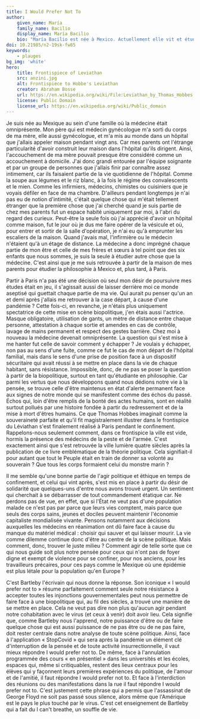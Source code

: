 ```yaml
---
title: I Would Prefer Not To 
author:
    given_name: María
    family_name: Bacilio
    display_name: María Bacilio
    bio: "María Bacilio est née à Mexico. Actuellement elle vit et étudie à Paris où elle est en première année de thèse en philosophie à l’École Normale Supérieure. Elle a fait son master en philosophie contemporaine à l’ENS et sa licence en philosophie à l’Universidad Nacional Autónoma de México."
doi: 10.21985/n2-19sk-fw85
keywords:
    - plauges
bg_img: 'white'
hero:
    title: Frontispiece of Leviathan
    src: anzini.jpg
    alt: Frontispiece to Hobbe's Leviathan  
    creator: Abraham Bosse 
    url: https://en.wikipedia.org/wiki/File:Leviathan_by_Thomas_Hobbes.jpg
    license: Public Domain
    license_url: https://en.wikipedia.org/wiki/Public_domain
---
```


Je suis née au Mexique au sein d'une famille où la médecine était omniprésente. Mon père qui est médecin gynécologue m'a sorti du corps de ma mère, elle aussi gynécologue, et m'a mis au monde dans un hôpital que j'allais appeler maison pendant vingt ans. Car mes parents ont l'étrange particularité d'avoir construit leur maison dans l'hôpital qu'ils dirigent. Ainsi, l'accouchement de ma mère pouvait presque être considéré comme un accouchement à domicile. J'ai donc grandi entourée par l'équipe soignante et par un groupe de personnes que j'allais finir par connaître assez intimement, car ils faisaient partie de la vie quotidienne de l'hôpital. Comme la soupe aux légumes et le riz blanc, à la fois le régime des convalescents et le mien. Comme les infirmiers, médecins, chimistes ou cuisiniers que je voyais défiler en face de ma chambre. D'ailleurs pendant longtemps je n'ai pas eu de notion d'intimité, c'était quelque chose qui m'était tellement étranger que la première chose que j'ai cherché quand je suis partie de chez mes parents fut un espace habité uniquement par moi, à l'abri du regard des curieux. Peut-être la seule fois où j'ai apprécié d'avoir un hôpital comme maison, fut le jour où je dus me faire opérer de la vésicule et où, pour entrer et sortir de la salle d'opération, je n'ai eu qu'à emprunter les escaliers de la maison. Quand j'avais mal, l'infirmière ou le médecin n'étaient qu'à un étage de distance. La médecine a donc imprégné chaque partie de mon être et celle de mes frères et sœurs à tel point que des six enfants que nous sommes, je suis la seule à étudier autre chose que la médecine. C'est ainsi que je me suis retrouvée à partir de la maison de mes parents pour étudier la philosophie à Mexico et, plus tard, à Paris.

Partir à Paris n'a pas été une décision où seul mon désir de poursuivre mes études était en jeu, il s'agissait aussi de laisser derrière moi ce monde aseptisé qui guettait chaque partie de ma vie. Qui aurait pu penser qu'un an et demi après j'allais me retrouver à la case départ, à cause d'une pandémie ? Cette fois-ci, en revanche, je n'étais plus uniquement spectatrice de cette mise en scène biopolitique, j'en étais aussi l'actrice. Masque obligatoire, utilisation de gants, un mètre de distance entre chaque personne, attestation à chaque sortie et amendes en cas de contrôle, lavage de mains permanent et respect des gestes barrière. Chez moi à nouveau la médecine devenait omniprésente. La question qui s'est mise à me hanter fut celle de savoir comment y échapper ? Je voulais y échapper, non pas au sens d'une fuite, comme ce fut le cas de mon départ de l'hôpital familial, mais dans le sens d'une prise de position face à un dispositif sécuritaire qui avait réussi à se mettre en place dans la vie de chaque habitant, sans résistance. Impossible, donc, de ne pas se poser la question à partir de la biopolitique, surtout en tant qu'étudiante en philosophie. Car parmi les vertus que nous développons quand nous dédions notre vie à la pensée, se trouve celle d'être maintenus en état d'alerte permanent face aux signes de notre monde qui se manifestent comme des échos du passé. Échos qui, loin d'être remplis de la bonté des actes humains, sont en réalité surtout pollués par une histoire fondée à partir du redressement et de la mise à mort d'êtres humains. Ce que Thomas Hobbes imaginait comme la souveraineté parfaite et qu'il fit magistralement illustrer dans le frontispice du Léviathan s'est finalement réalisé à Paris pendant le confinement. Rappelons-nous seulement comment, dans ce frontispice la ville est vide, hormis la présence des médecins de la peste et de l'armée. C'est exactement ainsi que s'est retrouvée la ville lumière quatre siècles après la publication de ce livre emblématique de la théorie politique. Cela signifiait-il pour autant que tout le Peuple était en train de donner sa volonté au souverain ? Que tous les corps formaient celui du monstre marin ?

Il me semble qu'une bonne partie de l'agir politique et éthique en temps de confinement, et celui qui vint après, s'est mis en place à partir du désir de solidarité que quelques-uns d'entre nous avons trouvé urgent. Un sentiment qui cherchait à se débarrasser de tout commandement étatique car. Ne perdons pas de vue, en effet, que si l'État ne veut pas d'une population malade ce n'est pas par parce que leurs vies comptent, mais parce que seuls des corps sains, jeunes et dociles peuvent maintenir l'économie capitaliste mondialisée vivante. Pensons notamment aux décisions auxquelles les médecins en réanimation ont dû faire face à cause du manque du matériel médical : choisir qui sauver et qui laisser mourir. La vie comme dilemme continue donc d'être au centre de la scène politique. Mais comment, donc, trouver le juste milieu ? Comment agir de telle sorte que ce qui nous guide soit plus notre pensée pour ceux qui n'ont pas de foyer digne et exempt de violence pour se confiner, pour nos anciens, pour les travailleurs précaires, pour ces pays comme le Mexique où une épidémie est plus létale pour la population qu'en Europe ?

C'est Bartleby l'écrivain qui nous donne la réponse. Son iconique « I would prefer not to » résume parfaitement comment seule notre résistance à accepter toutes les injonctions gouvernementales peut nous permettre de faire face à une biopolitique qui, au fil des siècles, a trouvé une manière de se mettre en place. Cela ne veut pas dire non plus qu'aucun agir pendant notre cohabitation avec le virus (et ceux à venir) doit avoir lieu. Cela signifie que, comme Bartleby nous l'apprend, notre puissance d'être ou de faire quelque chose qui est aussi puissance de ne pas être ou de ne pas faire, doit rester centrale dans notre analyse de toute scène politique. Ainsi, face à l'application « StopCovid » qui sera après la pandémie un élément clé d'interruption de la pensée et de toute activité insurrectionnelle, il vaut mieux répondre I would prefer not to. De même, face à l'annulation programmée des cours « en présentiel » dans les universités et les écoles, espaces qui, même si critiquables, restent des lieux centraux pour les élèves qui y façonnent leurs premières expériences du politique, de l'amour et de l'amitié, il faut répondre I would prefer not to. Et face à l'interdiction des réunions ou des manifestations dans la rue il faut répondre I would prefer not to. C'est justement cette phrase qui a permis que l'assassinat de George Floyd ne soit pas passé sous silence, alors même que l'Amérique est le pays le plus touché par le virus. C'est cet enseignement de Bartleby qui a fait du I can't breathe, un souffle de vie.
